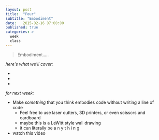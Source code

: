 ```yaml
---
layout: post
title:  "Four"
subtitle: "Embodiment"
date:   2015-02-16 07:00:00
published: true
categories: >
  week
  class
---
```


> Embodiment.....

*here's what we'll cover:*

-
-
-

*for next week:*

- Make *something* that you think embodies code without writing a line of code
    - Feel free to use laser cutters, 3D printers, or even scissors and cardboard
    - maybe this is a LeWitt style wall drawing
    - it can literally be  a n y t h i n g
- watch this video
